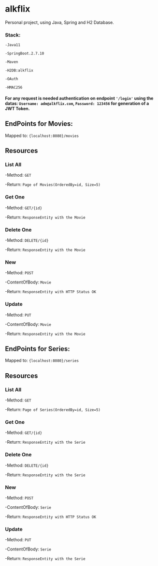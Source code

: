 # alkflix
Personal project, using Java, Spring and H2 Database.

### Stack:
`-Java11`

`-SpringBoot.2.7.10`

`-Maven`

`-H2DB:alkflix`

`-OAuth`

`-HMAC256`

#### For any request is needed authentication on endpoint `'/login'` using the datas: `Username: adm@alkflix.com`, `Password: 123456` for generation of a JWT Token.

## EndPoints for Movies:
Mapped to: `{localhost:8080}/movies`

## Resources

### List All
-Method: `GET`

-Return: `Page of Movies(OrderedBy=id, Size=5)`

### Get One 
-Method: `GET/{id}`

-Return: `ResponseEntity with the Movie`


### Delete One 
-Method: `DELETE/{id}`

-Return: `ResponseEntity with the Movie`

### New
-Method: `POST`

-ContentOfBody: `Movie`

-Return: `ResponseEntity with HTTP Status OK`


### Update
-Method: `PUT`

-ContentOfBody: `Movie`

-Return: `ResponseEntity with the Movie`



## EndPoints for Series:
Mapped to: `{localhost:8080}/series`

## Resources

### List All
-Method: `GET`

-Return: `Page of Series(OrderedBy=id, Size=5)`

### Get One 
-Method: `GET/{id}`

-Return: `ResponseEntity with the Serie`


### Delete One 
-Method: `DELETE/{id}`

-Return: `ResponseEntity with the Serie`

### New
-Method: `POST`

-ContentOfBody: `Serie`

-Return: `ResponseEntity with HTTP Status OK`


### Update
-Method: `PUT`

-ContentOfBody: `Serie`

-Return: `ResponseEntity with the Serie`

 
